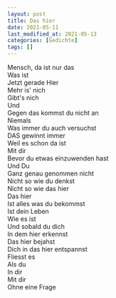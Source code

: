 ```yaml
---  
layout: post  
title: Das hier  
date: 2021-05-11  
last_modified_at: 2021-05-13  
categories: [Gedichte]  
tags: []
---  
```


Mensch, da ist nur das  
Was ist  
Jetzt gerade Hier  
Mehr is' nich  
Gibt's nich  
Und  
Gegen das kommst du nicht an  
Niemals  
Was immer du auch versuchst  
DAS gewinnt immer  
Weil es schon da ist  
Mit dir  
Bevor du etwas einzuwenden hast  
Und Du  
Ganz genau genommen nicht  
Nicht so wie du denkst  
Nicht so wie das hier  
Das hier  
Ist alles was du bekommst  
Ist dein Leben  
Wie es ist  
Und sobald du dich  
In dem hier erkennst  
Das hier bejahst  
Dich in das hier entspannst  
Fliesst es  
Als du  
In dir  
Mit dir  
Ohne eine Frage  
